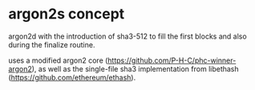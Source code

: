 argon2s concept
===============

argon2d with the introduction of sha3-512 to fill the first blocks and also during the finalize routine.

uses a modified argon2 core (https://github.com/P-H-C/phc-winner-argon2), as well as the single-file sha3 implementation from libethash (https://github.com/ethereum/ethash).
